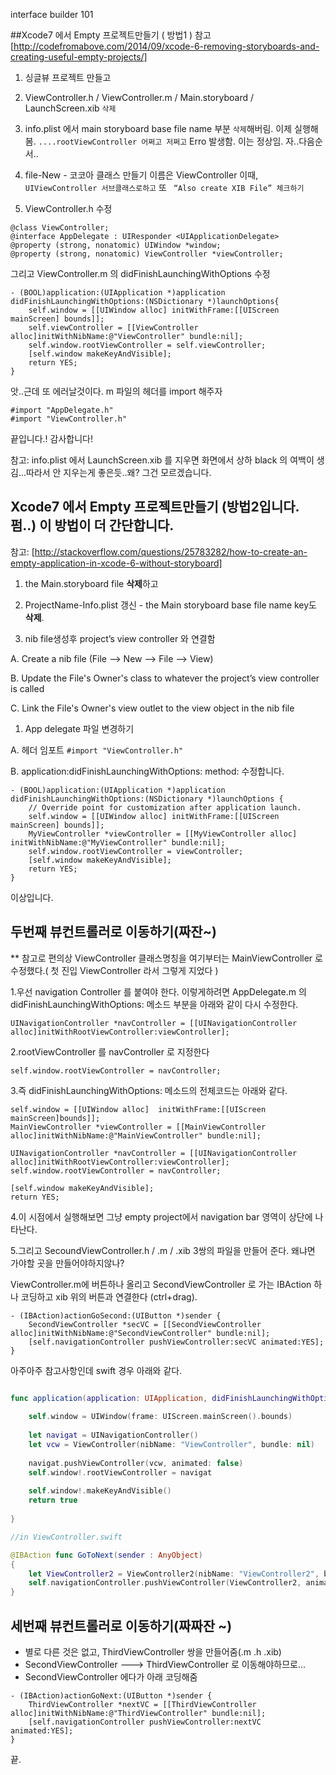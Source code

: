 
interface builder 101

##Xcode7 에서 Empty 프로젝트만들기 ( 방법1 )
참고 [http://codefromabove.com/2014/09/xcode-6-removing-storyboards-and-creating-useful-empty-projects/]

1. 싱글뷰 프로젝트 만들고

1. ViewController.h   / ViewController.m  / Main.storyboard / LaunchScreen.xib `삭제`

1. info.plist 에서 main storyboard base file name 부분 `삭제`해버림.
이제 실행해봄.
`....rootViewController 어쩌고 저쩌고` Erro 발생함. 이는 정상임.
자..다음순서..

1. file-New - 코코아 클래스 만들기 이름은 ViewController
 이때, ` UIViewController 서브클래스로하고` 또  ` “Also create XIB File” 체크하기`

1. ViewController.h 수정
```objc
@class ViewController;
@interface AppDelegate : UIResponder <UIApplicationDelegate>
@property (strong, nonatomic) UIWindow *window;
@property (strong, nonatomic) ViewController *viewController;
```

그리고  ViewController.m 의 didFinishLaunchingWithOptions 수정
```objc
- (BOOL)application:(UIApplication *)application didFinishLaunchingWithOptions:(NSDictionary *)launchOptions{
    self.window = [[UIWindow alloc] initWithFrame:[[UIScreen mainScreen] bounds]];
    self.viewController = [[ViewController alloc]initWithNibName:@"ViewController" bundle:nil];
    self.window.rootViewController = self.viewController;
    [self.window makeKeyAndVisible];
    return YES;
}
```
앗..근데 또 에러날것이다. m 파일의 헤더를 import  해주자

```objc
#import "AppDelegate.h"
#import "ViewController.h"
```

끝입니다.!
감사합니다! 

참고: info.plist 에서 LaunchScreen.xib 를 지우면 화면에서 상하 black 의 여백이 생김...따라서 안 지우는게 좋은듯..왜? 그건 모르겠습니다.

## Xcode7 에서 Empty 프로젝트만들기  (방법2입니다. 펌..) 이 방법이 더 간단합니다.
참고: [http://stackoverflow.com/questions/25783282/how-to-create-an-empty-application-in-xcode-6-without-storyboard]

1. the Main.storyboard file **삭제**하고

1. ProjectName-Info.plist 갱신 -  the Main storyboard base file name key도 **삭제**.

1. nib file생성후   project’s view controller 와 연결함

 A. Create a nib file (File –> New –> File –> View)

 B. Update the File's Owner's class to whatever the project’s view controller is called

 C. Link the File's Owner's view outlet to the view object in the nib file

1. App delegate 파일  변경하기

 A. 헤더 임포트 ` #import "ViewController.h" `
 
 B.  application:didFinishLaunchingWithOptions: method: 수정합니다. 


```objc
- (BOOL)application:(UIApplication *)application didFinishLaunchingWithOptions:(NSDictionary *)launchOptions {
    // Override point for customization after application launch.
    self.window = [[UIWindow alloc] initWithFrame:[[UIScreen mainScreen] bounds]];
    MyViewController *viewController = [[MyViewController alloc] initWithNibName:@"MyViewController" bundle:nil];
    self.window.rootViewController = viewController;
    [self.window makeKeyAndVisible];
    return YES;
}
```
이상입니다.

## 두번째 뷰컨트롤러로 이동하기(짜잔~)

** 참고로 편의상  ViewController 클래스명칭을 여기부터는 MainViewController 로 수정했다.( 첫 진입 ViewController 라서 그렇게 지었다 )

 1.우선 navigation Controller 를 붙여야 한다. 이렇게하려면 AppDelegate.m 의 didFinishLaunchingWithOptions: 메소드 부분을 아래와 같이 다시 수정한다.
```objc
UINavigationController *navController = [[UINavigationController alloc]initWithRootViewController:viewController];
```
 2.rootViewController 를 navController 로 지정한다
```objc
self.window.rootViewController = navController;
```
 3.즉 didFinishLaunchingWithOptions: 메소드의 전체코드는 아래와 같다.
```objc
self.window = [[UIWindow alloc]  initWithFrame:[[UIScreen mainScreen]bounds]];
MainViewController *viewController = [[MainViewController alloc]initWithNibName:@"MainViewController" bundle:nil];

UINavigationController *navController = [[UINavigationController alloc]initWithRootViewController:viewController];
self.window.rootViewController = navController;

[self.window makeKeyAndVisible];
return YES;
```
 4.이 시점에서 실행해보면 그냥 empty project에서 navigation bar 영역이 상단에 나타난다.
 
 5.그리고 SecoundViewController.h / .m / .xib 3쌍의 파일을 만들어 준다. 왜냐면 가야할 곳을 만들어야하지않나?
 
ViewController.m에 버튼하나 올리고 SecondViewController 로 가는 IBAction 하나 코딩하고 xib 위의 버튼과 연결한다 (ctrl+drag).
```objc
- (IBAction)actionGoSecond:(UIButton *)sender {
    SecondViewController *secVC = [[SecondViewController alloc]initWithNibName:@"SecondViewController" bundle:nil];
    [self.navigationController pushViewController:secVC animated:YES];
}
```

아주아주 참고사항인데 swift 경우 아래와 같다.
```swift

func application(application: UIApplication, didFinishLaunchingWithOptions launchOptions: NSDictionary?) -> Bool {
    
    self.window = UIWindow(frame: UIScreen.mainScreen().bounds)
    
    let navigat = UINavigationController()
    let vcw = ViewController(nibName: "ViewController", bundle: nil)
    
    navigat.pushViewController(vcw, animated: false)
    self.window!.rootViewController = navigat
    
    self.window!.makeKeyAndVisible()
    return true
    
}

//in ViewController.swift

@IBAction func GoToNext(sender : AnyObject)
{
    let ViewController2 = ViewController2(nibName: "ViewController2", bundle: nil)
    self.navigationController.pushViewController(ViewController2, animated: true)
}

```
## 세번째 뷰컨트롤러로 이동하기(짜짜잔 ~)

* 별로 다른 것은 없고, ThirdViewController 쌍을 만들어줌(.m .h .xib)
* SecondViewController ---> ThirdViewController 로 이동해야하므로...
* SecondViewController 에다가 아래 코딩해줌
```objc
- (IBAction)actionGoNext:(UIButton *)sender {
    ThirdViewController *nextVC = [[ThirdViewController alloc]initWithNibName:@"ThirdViewController" bundle:nil];
    [self.navigationController pushViewController:nextVC animated:YES];
}
```
끝.





